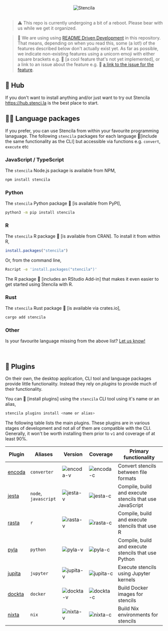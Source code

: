 <div align="center">
	<img src="https://stenci.la/img/stencila/stencilaLogo.svg" alt="Stencila" style="max-width:300px">
</div>
<br>

> ⚠️ This repo is currently undergoing a bit of a reboot. Please bear with us while we get it organized.

> 🦄 We are using using [README Driven Development](https://tom.preston-werner.com/2010/08/23/readme-driven-development.html) in this repository. That means, depending on when you read this, some (a lot!) of the features described below don't actually exist yet. As far as possible, we indicate non-existing features using a unicorn emoji with either square brackets e.g. 🦄 [a cool feature that's not yet implemented], or a link to an issue about the feature e.g. 🦄 [a link to the issue for the feature](https://github.com/stencila/stencila/issues).

## 🎁 Hub

If you don't want to install anything and/or just want to try out Stencila https://hub.stenci.la is the best place to start.

## 👩‍💻 Language packages

If you prefer, you can use Stencila from within your favourite programming lanaguage. The following `stencila` packages for each language 🦄[include the same functionality as the CLI] but accessible via functions e.g. `convert`, `execute` etc

### JavaScript / TypeScript

The `stencila` Node.js package is available from NPM,

```sh
npm install stencila
```

### Python

The `stencila` Python package 🦄 [is available from PyPI],

```sh
python3 -m pip install stencila
```

### R

The `stencila` R package 🦄 [is available from CRAN]. To install it from within R,

```r
install.packages("stencila")
```

Or, from the command line,

```sh
Rscript -e 'install.packages("stencila")'
```

The R package 🦄 [includes an RStudio Add-in] that makes it even easier to get started using Stencila with R.

### Rust

The `stencila` Rust package 🦄 [is available via crates.io],

```sh
cargo add stencila
```

### Other

Is your favourite language missing from the above list? [Let us know!](https://github.com/stencila/stencila/discussions/new)

<br>

## 🔌 Plugins

On their own, the desktop application, CLI tool and language packages provide little functionality. Instead they rely on _plugins_ to provide much of their functionality.

You can 🦄 [install plugins] using the `stencila` CLI tool using it's name or an alias,

```sh
stencila plugins install <name or alias>
```

The following table lists the main plugins. These plugins are in various stages of development and not all of them are compatible with the CLI. Generally, it won't be worth installing them prior to `v1` and coverage of at least 90%.

| Plugin   | Aliases              | Version     | Coverage    | Primary functionality                                   |
| -------- | -------------------- | ----------- | ----------- | ------------------------------------------------------- |
| [encoda] | `converter`          | ![encoda-v] | ![encoda-c] | Convert stencils between file formats                   |
| [jesta]  | `node`, `javascript` | ![jesta-v]  | ![jesta-c]  | Compile, build and execute stencils that use JavaScript |
| [rasta]  | `r`                  | ![rasta-v]  | ![rasta-c]  | Compile, build and execute stencils that use R          |
| [pyla]   | `python`             | ![pyla-v]   | ![pyla-c]   | Compile, build and execute stencils that use Python     |
| [jupita] | `jupyter`            | ![jupita-v] | ![jupita-c] | Execute stencils using Jupyter kernels                  |
| [dockta] | `docker`             | ![dockta-v] | ![dockta-c] | Build Docker images for stencils                        |
| [nixta]  | `nix`                | ![nixta-v]  | ![nixta-c]  | Build Nix environments for stencils                     |

[encoda]: https://github.com/stencila/encoda#readme
[jesta]: https://github.com/stencila/jesta#readme
[pyla]: https://github.com/stencila/pyla#readme
[rasta]: https://github.com/stencila/rasta#readme
[jupita]: https://github.com/stencila/jupita#readme
[dockta]: https://github.com/stencila/dockta#readme
[nixta]: https://github.com/stencila/nixta#readme
[encoda-v]: https://img.shields.io/github/v/release/stencila/encoda?label=
[jesta-v]: https://img.shields.io/github/v/release/stencila/jesta?label=
[rasta-v]: https://img.shields.io/github/v/release/stencila/rasta?label=
[pyla-v]: https://img.shields.io/github/v/release/stencila/pyla?label=
[dockta-v]: https://img.shields.io/github/v/release/stencila/dockta?label=
[nixta-v]: https://img.shields.io/github/v/release/stencila/nixta?label=
[jupita-v]: https://img.shields.io/github/v/release/stencila/jupita?label=
[encoda-c]: https://img.shields.io/codecov/c/github/stencila/encoda?label=
[jesta-c]: https://img.shields.io/codecov/c/github/stencila/jesta?label=
[rasta-c]: https://img.shields.io/codecov/c/github/stencila/rasta?label=
[pyla-c]: https://img.shields.io/codecov/c/github/stencila/pyla?label=
[dockta-c]: https://img.shields.io/codecov/c/github/stencila/dockta?label=
[nixta-c]: https://img.shields.io/codecov/c/github/stencila/nixta?label=
[jupita-c]: https://img.shields.io/codecov/c/github/stencila/jupita?label=
